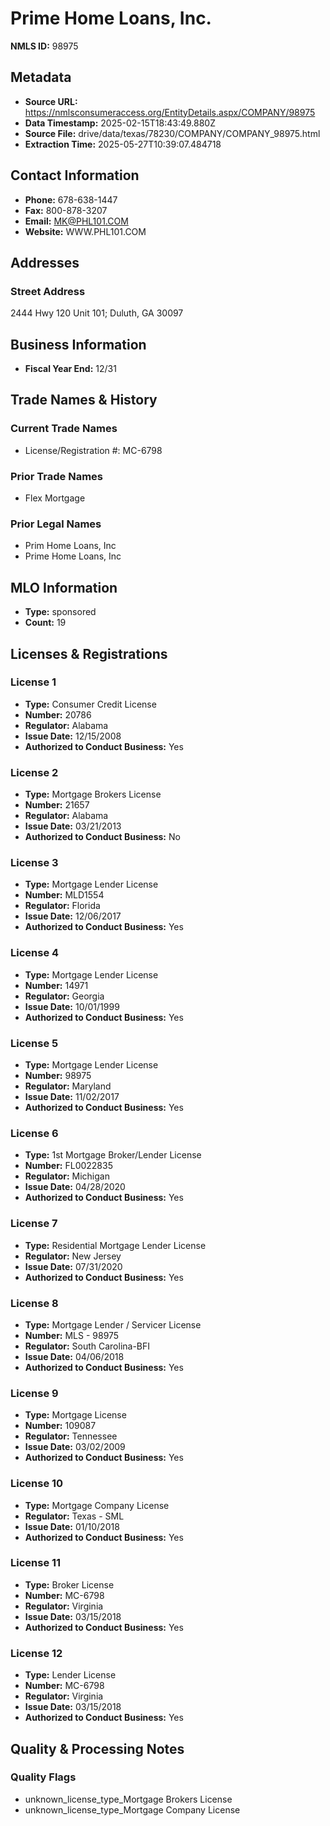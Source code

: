 # Prime Home Loans, Inc.

**NMLS ID:** 98975

## Metadata
- **Source URL:** https://nmlsconsumeraccess.org/EntityDetails.aspx/COMPANY/98975
- **Data Timestamp:** 2025-02-15T18:43:49.880Z
- **Source File:** drive/data/texas/78230/COMPANY/COMPANY_98975.html
- **Extraction Time:** 2025-05-27T10:39:07.484718

## Contact Information
- **Phone:** 678-638-1447
- **Fax:** 800-878-3207
- **Email:** MK@PHL101.COM
- **Website:** WWW.PHL101.COM

## Addresses
### Street Address
2444 Hwy 120 Unit 101; Duluth, GA 30097

## Business Information
- **Fiscal Year End:** 12/31

## Trade Names & History
### Current Trade Names
- License/Registration #: MC-6798

### Prior Trade Names
- Flex Mortgage

### Prior Legal Names
- Prim Home Loans, Inc
- Prime Home Loans, Inc

## MLO Information
- **Type:** sponsored
- **Count:** 19

## Licenses & Registrations

### License 1
- **Type:** Consumer Credit License
- **Number:** 20786
- **Regulator:** Alabama
- **Issue Date:** 12/15/2008
- **Authorized to Conduct Business:** Yes

### License 2
- **Type:** Mortgage Brokers License
- **Number:** 21657
- **Regulator:** Alabama
- **Issue Date:** 03/21/2013
- **Authorized to Conduct Business:** No

### License 3
- **Type:** Mortgage Lender License
- **Number:** MLD1554
- **Regulator:** Florida
- **Issue Date:** 12/06/2017
- **Authorized to Conduct Business:** Yes

### License 4
- **Type:** Mortgage Lender License
- **Number:** 14971
- **Regulator:** Georgia
- **Issue Date:** 10/01/1999
- **Authorized to Conduct Business:** Yes

### License 5
- **Type:** Mortgage Lender License
- **Number:** 98975
- **Regulator:** Maryland
- **Issue Date:** 11/02/2017
- **Authorized to Conduct Business:** Yes

### License 6
- **Type:** 1st Mortgage Broker/Lender License
- **Number:** FL0022835
- **Regulator:** Michigan
- **Issue Date:** 04/28/2020
- **Authorized to Conduct Business:** Yes

### License 7
- **Type:** Residential Mortgage Lender License
- **Regulator:** New Jersey
- **Issue Date:** 07/31/2020
- **Authorized to Conduct Business:** Yes

### License 8
- **Type:** Mortgage Lender / Servicer License
- **Number:** MLS - 98975
- **Regulator:** South Carolina-BFI
- **Issue Date:** 04/06/2018
- **Authorized to Conduct Business:** Yes

### License 9
- **Type:** Mortgage License
- **Number:** 109087
- **Regulator:** Tennessee
- **Issue Date:** 03/02/2009
- **Authorized to Conduct Business:** Yes

### License 10
- **Type:** Mortgage Company License
- **Regulator:** Texas - SML
- **Issue Date:** 01/10/2018
- **Authorized to Conduct Business:** Yes

### License 11
- **Type:** Broker License
- **Number:** MC-6798
- **Regulator:** Virginia
- **Issue Date:** 03/15/2018
- **Authorized to Conduct Business:** Yes

### License 12
- **Type:** Lender License
- **Number:** MC-6798
- **Regulator:** Virginia
- **Issue Date:** 03/15/2018
- **Authorized to Conduct Business:** Yes

## Quality & Processing Notes
### Quality Flags
- unknown_license_type_Mortgage Brokers License
- unknown_license_type_Mortgage Company License
